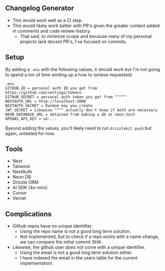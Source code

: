 ## Changelog Generator
- This would work well as a CI step. 
- This would likely work better with PR's given the greater context added in comments and code review history.
  - That said, to minimize scope and because many of my personal projects lack decent PR's, I've focused on commits.

## Setup 
By adding a `.env` with the following values, it should work but I'm not going to spend a ton of time wiriting up a how to (unless requested)
```
.env
GITHUB_ID = personal auth ID you get from https://github.com/settings/tokens
GITHUB_SECRET = personal auth token you get from ^^^^^
NEXTAUTH_URL = http://localhost:3000
NEXTAUTH_SECRET = Random key you create
JWT_SECRET = Likewise ^^^^ actually don't know if both are necessary
NEON_DATABASE_URL = obtained from making a db at neon.tech
OPENAI_API_KEY = sk-...
```
Byeond adding the values, you'll likely need to run `drizzlekit push` but again, untested for now.

## Tools
- Next
- Tailwind
- NextAuth
- Neon DB
- Drizzle ORM
- AI SDK (4o-mini)
- Cursor
- Vercel


## Complications
- Github repos have no unique identifier.
  - Using the repo name is not a good long term solution.
  - Not implemented, but to check if a repo exists with a name change, we can compare the initial commit SHA.
- Likewise, the github user does not come with a unique identifier.
  - Using the email is not a good long term solution either. 
  - I have indexed the email in the users table for the current implementation.
